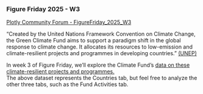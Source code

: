 ### Figure Friday 2025 - W3
[Plotly Community Forum - FigureFriday_2025_W3](https://community.plotly.com/t/figure-friday-2025-week-3/89961)

“Created by the United Nations Framework Convention on Climate Change, the Green Climate Fund aims to support a paradigm shift in the global response to climate change. It allocates its resources to low-emission and climate-resilient projects and programmes in developing countries.” [(UNEP)](https://www.unep.org/about-un-environment/funding-and-partnerships/green-climate-fund)

In week 3 of Figure Friday, we’ll explore the Climate Fund’s [data on these climate-resilient projects and programmes.](https://github.com/plotly/Figure-Friday/tree/main/2025/week-3)  
The above dataset represents the Countries tab, but feel free to analyze the other three tabs, such as the Fund Activities tab.